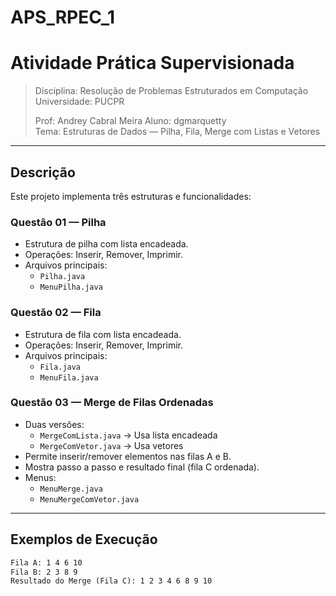 # APS_RPEC_1 
# Atividade Prática Supervisionada

> Disciplina: Resolução de Problemas Estruturados em Computação  
> Universidade: PUCPR 
> 
> Prof: Andrey Cabral Meira
> Aluno: dgmarquetty  
> Tema: Estruturas de Dados — Pilha, Fila, Merge com Listas e Vetores

---

## Descrição

Este projeto implementa três estruturas e funcionalidades:

### Questão 01 — Pilha
- Estrutura de pilha com lista encadeada.
- Operações: Inserir, Remover, Imprimir.
- Arquivos principais:
    - `Pilha.java`
    - `MenuPilha.java`

### Questão 02 — Fila
- Estrutura de fila com lista encadeada.
- Operações: Inserir, Remover, Imprimir.
- Arquivos principais:
    - `Fila.java`
    - `MenuFila.java`

### Questão 03 — Merge de Filas Ordenadas
- Duas versões:
    - `MergeComLista.java` → Usa lista encadeada
    - `MergeComVetor.java` → Usa vetores
- Permite inserir/remover elementos nas filas A e B.
- Mostra passo a passo e resultado final (fila C ordenada).
- Menus:
    - `MenuMerge.java`
    - `MenuMergeComVetor.java`

---

## Exemplos de Execução

```txt
Fila A: 1 4 6 10
Fila B: 2 3 8 9
Resultado do Merge (Fila C): 1 2 3 4 6 8 9 10
